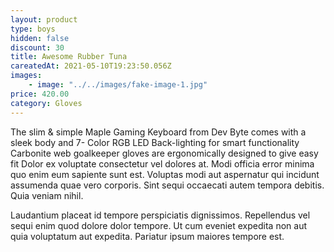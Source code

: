 ```yaml
---
layout: product
type: boys
hidden: false
discount: 30
title: Awesome Rubber Tuna
careatedAt: 2021-05-10T19:23:50.056Z
images:
    - image: "../../images/fake-image-1.jpg"
price: 420.00
category: Gloves
---
```

The slim & simple Maple Gaming Keyboard from Dev Byte comes with a sleek body and 7- Color RGB LED Back-lighting for smart functionality
Carbonite web goalkeeper gloves are ergonomically designed to give easy fit
Dolor ex voluptate consectetur vel dolores at. Modi officia error minima quo enim eum sapiente sunt est. Voluptas modi aut aspernatur qui incidunt assumenda quae vero corporis. Sint sequi occaecati autem tempora debitis. Quia veniam nihil.
 Laudantium placeat id tempore perspiciatis dignissimos. Repellendus vel sequi enim quod dolore dolor tempore. Ut cum eveniet expedita non aut quia voluptatum aut expedita. Pariatur ipsum maiores tempore est.
